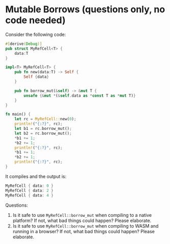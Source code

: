 # Mutable Borrows (questions only, no code needed)

Consider the following code:

```rust
#[derive(Debug)]
pub struct MyRefCell<T> {
    data:T
}

impl<T> MyRefCell<T> {
    pub fn new(data:T) -> Self {
        Self {data}
    }

    pub fn borrow_mut(&self) -> &mut T {
        unsafe {&mut *(&self.data as *const T as *mut T)}
    }
}

fn main() {
    let rc = MyRefCell::new(0);
    println!("{:?}", rc);
    let b1 = rc.borrow_mut();
    let b2 = rc.borrow_mut();
    *b1 += 1;
    *b2 += 1;
    println!("{:?}", rc);
    *b1 += 1;
    *b2 += 1;
    println!("{:?}", rc);
}
```

It compiles and the output is:

```rust
MyRefCell { data: 0 }
MyRefCell { data: 2 }
MyRefCell { data: 4 }
```

Questions:

1. Is it safe to use `MyRefCell::borrow_mut` when compiling to a native platform? If not, what bad
   things could happen? Please elaborate.
2. Is it safe to use `MyRefCell::borrow_mut` when compiling to WASM and running in a browser? If
   not, what bad things could happen? Please elaborate.
